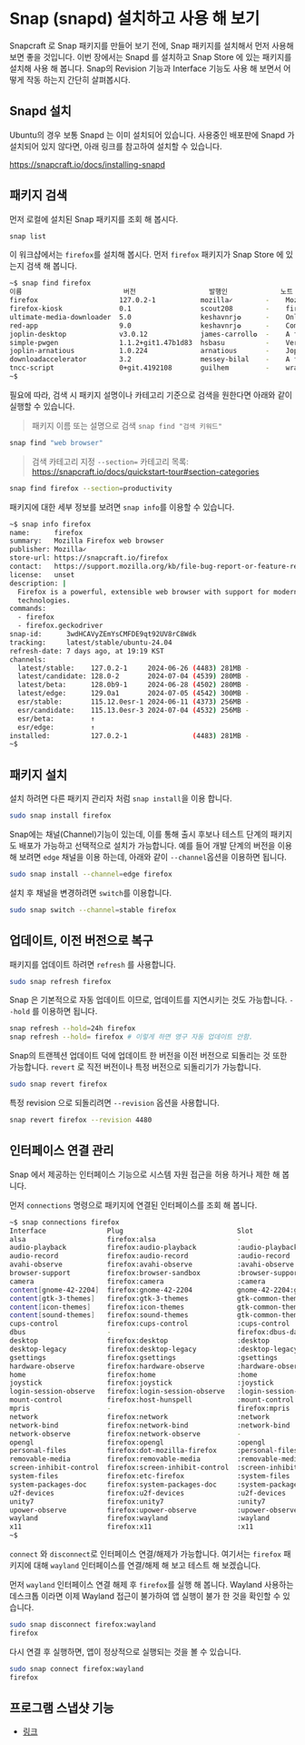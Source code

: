 # Snap (snapd) 설치하고 사용 해 보기

Snapcraft 로 Snap 패키지를 만들어 보기 전에, Snap 패키지를 설치해서 먼저 사용해 보면 좋을 것입니다. 이번 장에서는 Snapd 를 설치하고 Snap Store 에 있는 패키지를 설치해 사용 해 봅니다. Snap의 Revision 기능과 Interface 기능도 사용 해 보면서 어떻게 작동 하는지 간단히 살펴봅시다.

## Snapd 설치
Ubuntu의 경우 보통 Snapd 는 이미 설치되어 있습니다. 사용중인 배포판에 Snapd 가 설치되어 있지 않다면, 아래 링크를 참고하여 설치할 수 있습니다.

https://snapcraft.io/docs/installing-snapd

## 패키지 검색

먼저 로컬에 설치된 Snap 패키지를 조회 해 봅시다.

```bash
snap list
```

이 워크샵에서는 `firefox`를 설치해 봅시다. 먼저 `firefox` 패키지가 Snap Store 에 있는지 검색 해 봅니다.
```bash
~$ snap find firefox
이름                         버전                  발행인             노트   요약
firefox                    127.0.2-1           mozilla✓        -    Mozilla Firefox web browser
firefox-kiosk              0.1                 scout208        -    firefox example kiosk
ultimate-media-downloader  5.0                 keshavnrj✪      -    Online video & audio downloader for Linux, 1450+ websites support
red-app                    9.0                 keshavnrj✪      -    Complete Youtube Desktop Applications
joplin-desktop             v3.0.12             james-carroll✪  -    A free, private note taking and to-do app!
simple-pwgen               1.1.2+git1.47b1d83  hsbasu          -    Very simple Python3-based GUI application to generate secure and random passwords.
joplin-arnatious           1.0.224             arnatious       -    Joplin is a free, open source note taking and to-do application.
downloadaccelerator        3.2                 messey-bilal    -    A free tool to download files.
tncc-script                0+git.4192108       guilhem         -    wrapper for openconnect and pulse
~$ 
```

필요에 따라, 검색 시 패키지 설명이나 카테고리 기준으로 검색을 원한다면 아래와 같이 실행할 수 있습니다.

> 패키지 이름 또는 설명으로 검색 `snap find "검색 키워드"`
```bash
snap find "web browser"
```

> 검색 카테고리 지정 `--section=`
> 카테고리 목록: https://snapcraft.io/docs/quickstart-tour#section-categories
```bash
snap find firefox --section=productivity
```

패키지에 대한 세부 정보를 보려면 `snap info`를 이용할 수 있습니다.

```bash
~$ snap info firefox
name:      firefox
summary:   Mozilla Firefox web browser
publisher: Mozilla✓
store-url: https://snapcraft.io/firefox
contact:   https://support.mozilla.org/kb/file-bug-report-or-feature-request-mozilla
license:   unset
description: |
  Firefox is a powerful, extensible web browser with support for modern web application
  technologies.
commands:
  - firefox
  - firefox.geckodriver
snap-id:      3wdHCAVyZEmYsCMFDE9qt92UV8rC8Wdk
tracking:     latest/stable/ubuntu-24.04
refresh-date: 7 days ago, at 19:19 KST
channels:
  latest/stable:    127.0.2-1     2024-06-26 (4483) 281MB -
  latest/candidate: 128.0-2       2024-07-04 (4539) 280MB -
  latest/beta:      128.0b9-1     2024-06-28 (4502) 280MB -
  latest/edge:      129.0a1       2024-07-05 (4542) 300MB -
  esr/stable:       115.12.0esr-1 2024-06-11 (4373) 256MB -
  esr/candidate:    115.13.0esr-3 2024-07-04 (4532) 256MB -
  esr/beta:         ↑                                     
  esr/edge:         ↑                                     
installed:          127.0.2-1                (4483) 281MB -
~$ 
```

## 패키지 설치

설치 하려면 다른 패키지 관리자 처럼 `snap install`을 이용 합니다.

```bash
sudo snap install firefox
```

Snap에는 채널(Channel)기능이 있는데, 이를 통해 출시 후보나 테스트 단계의 패키지도 배포가 가능하고 선택적으로 설치가 가능합니다.
예를 들어 개발 단계의 버전을 이용 해 보려면 `edge` 채널을 이용 하는데, 아래와 같이 `--channel`옵션을 이용하면 됩니다.
```bash
sudo snap install --channel=edge firefox
```

설치 후 채널을 변경하려면 `switch`를 이용합니다.
```bash
sudo snap switch --channel=stable firefox
```

## 업데이트, 이전 버전으로 복구

패키지를 업데이트 하려면 `refresh` 를 사용합니다.
```bash
sudo snap refresh firefox
```

Snap 은 기본적으로 자동 업데이트 이므로, 업데이트를 지연시키는 것도 가능합니다. `--hold` 를 이용하면 됩니다.
```bash
snap refresh --hold=24h firefox
snap refresh --hold= firefox # 이렇게 하면 영구 자동 업데이트 안함.
```

Snap의 트랜젝션 업데이트 덕에 업데이트 한 버전을 이전 버전으로 되돌리는 것 또한 가능합니다. `revert` 로 직전 버전이나 특정 버전으로 되돌리기가 가능합니다.
```bash
sudo snap revert firefox
```

특정 revision 으로 되돌리려면 `--revision` 옵션을 사용합니다.
```bash
snap revert firefox --revision 4480
```

## 인터페이스 연결 관리
Snap 에서 제공하는 인터페이스 기능으로 시스템 자원 접근을 허용 하거나 제한 해 봅니다.

먼저 `connections` 명령으로 패키지에 연결된 인터페이스를 조회 해 봅니다.
```bash
~$ snap connections firefox
Interface               Plug                            Slot                            Notes
alsa                    firefox:alsa                    -                               -
audio-playback          firefox:audio-playback          :audio-playback                 -
audio-record            firefox:audio-record            :audio-record                   -
avahi-observe           firefox:avahi-observe           :avahi-observe                  -
browser-support         firefox:browser-sandbox         :browser-support                -
camera                  firefox:camera                  :camera                         -
content[gnome-42-2204]  firefox:gnome-42-2204           gnome-42-2204:gnome-42-2204     -
content[gtk-3-themes]   firefox:gtk-3-themes            gtk-common-themes:gtk-3-themes  -
content[icon-themes]    firefox:icon-themes             gtk-common-themes:icon-themes   -
content[sound-themes]   firefox:sound-themes            gtk-common-themes:sound-themes  -
cups-control            firefox:cups-control            :cups-control                   -
dbus                    -                               firefox:dbus-daemon             -
desktop                 firefox:desktop                 :desktop                        -
desktop-legacy          firefox:desktop-legacy          :desktop-legacy                 -
gsettings               firefox:gsettings               :gsettings                      -
hardware-observe        firefox:hardware-observe        :hardware-observe               -
home                    firefox:home                    :home                           -
joystick                firefox:joystick                :joystick                       -
login-session-observe   firefox:login-session-observe   :login-session-observe          -
mount-control           firefox:host-hunspell           :mount-control                  -
mpris                   -                               firefox:mpris                   -
network                 firefox:network                 :network                        -
network-bind            firefox:network-bind            :network-bind                   -
network-observe         firefox:network-observe         -                               -
opengl                  firefox:opengl                  :opengl                         -
personal-files          firefox:dot-mozilla-firefox     :personal-files                 -
removable-media         firefox:removable-media         :removable-media                -
screen-inhibit-control  firefox:screen-inhibit-control  :screen-inhibit-control         -
system-files            firefox:etc-firefox             :system-files                   -
system-packages-doc     firefox:system-packages-doc     :system-packages-doc            -
u2f-devices             firefox:u2f-devices             :u2f-devices                    -
unity7                  firefox:unity7                  :unity7                         -
upower-observe          firefox:upower-observe          :upower-observe                 -
wayland                 firefox:wayland                 :wayland                        -
x11                     firefox:x11                     :x11                            -
~$ 
```

`connect` 와 `disconnect`로 인터페이스 연결/해제가 가능합니다. 여기서는 `firefox` 패키지에 대해 `wayland` 인터페이스를 연결/해제 해 보고 테스트 해 보겠습니다.

먼저 `wayland` 인터페이스 연결 해제 후 `firefox`를 실행 해 봅니다. Wayland 사용하는 데스크톱 이라면 이제 Wayland 접근이 불가하여 앱 실행이 불가 한 것을 확인할 수 있습니다.
```bash
sudo snap disconnect firefox:wayland
firefox
```

다시 연결 후 실행하면, 앱이 정상적으로 실행되는 것을 볼 수 있습니다.
```bash
sudo snap connect firefox:wayland
firefox
```

## 프로그램 스냅샷 기능

- [링크](https://snapcraft.io/docs/snapshots)